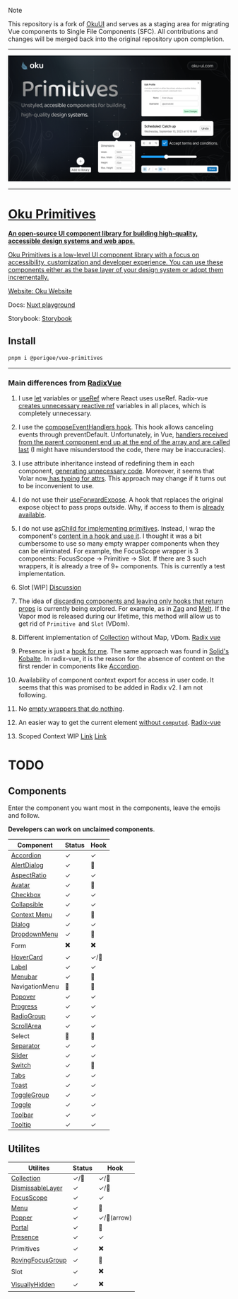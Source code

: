> [!NOTE]
> This repository is a fork of [OkuUI](https://github.com/oku-ui/primitives) and serves as a staging area for migrating Vue components to Single File Components (SFC). All contributions and changes will be merged back into the original repository upon completion.

---

<a href="https://oku-ui.com">
  <img alt="Oku UI hero image" src="https://github.com/oku-ui/primitives/blob/main/.github/assets/primitives-cover.png?raw=true"
</a>

---

# Oku Primitives

**An open-source UI component library for building high-quality, accessible design systems and web apps.**

Oku Primitives is a low-level UI component library with a focus on accessibility, customization and developer experience. You can use these components either as the base layer of your design system or adopt them incrementally.

Website: [Oku Website](https://oku-ui.com)

Docs: [Nuxt playground](https://vue-primitives-docs.netlify.app/)

Storybook: [Storybook](https://vue-primitives.netlify.app)

## Install

```sh
pnpm i @perigee/vue-primitives
```

---

### Main differences from [RadixVue](https://github.com/radix-vue/radix-vue)

1) I use [let](https://github.com/perigee-ui/vue-primitives/blob/7c341db59fdfdb0cc88dfa6614d6c390b6856780/packages/vue-primitives/src/hover-card/HoverCardRoot.vue#L22) variables or [useRef](https://github.com/perigee-ui/vue-primitives/blob/7c341db59fdfdb0cc88dfa6614d6c390b6856780/packages/vue-primitives/src/hooks/useRef.ts#L18) where React uses useRef. Radix-vue [creates unnecessary reactive ref](https://github.com/radix-vue/radix-vue/blob/3f0f965fcf6fc3901e4fbbedf9a68dcb7d706f3f/packages/radix-vue/src/HoverCard/HoverCardRoot.vue#L64) variables in all places, which is completely unnecessary.

2) I use the [composeEventHandlers hook](https://github.com/radix-ui/primitives/blob/660060a765634e9cc7bf4513f41e8dabc9824d74/packages/core/primitive/src/primitive.tsx#L1). This hook allows canceling events through preventDefault. Unfortunately, in Vue, [handlers received from the parent component end up at the end of the array and are called last](https://github.com/vuejs/core-vapor/blob/30583b9ee1c696d3cb836f0bfd969793e57e849d/packages/runtime-core/src/vnode.ts#L886) (I might have misunderstood the code, there may be inaccuracies).

3) I use attribute inheritance instead of redefining them in each component, [generating unnecessary code](https://github.com/radix-vue/radix-vue/blob/3f0f965fcf6fc3901e4fbbedf9a68dcb7d706f3f/packages/radix-vue/src/shared/useForwardProps.ts#L16). Moreover, it seems that Volar now[ has typing for attrs](https://github.com/vuejs/language-tools/pull/4103). This approach may change if it turns out to be inconvenient to use.

4) I do not use their [useForwardExpose](https://github.com/radix-vue/radix-vue/blob/3f0f965fcf6fc3901e4fbbedf9a68dcb7d706f3f/packages/radix-vue/src/shared/useForwardExpose.ts#L21). A hook that replaces the original expose object to pass props outside. Why, if access to them is [already available](https://vuejs.org/api/component-instance.html#props).

5) I do not use [asChild for implementing primitives](https://github.com/radix-vue/radix-vue/blob/3f0f965fcf6fc3901e4fbbedf9a68dcb7d706f3f/packages/radix-vue/src/Menu/MenuContentImpl.vue#L274). Instead, I wrap the component's [content in a hook and use it](https://github.com/perigee-ui/vue-primitives/blob/a991db71fbecf364cd0b8479b294606236b104b4/packages/vue-primitives/src/dialog/DialogContentModal.vue#L65). I thought it was a bit cumbersome to use so many empty wrapper components when they can be eliminated. For example, the FocusScope wrapper is 3 components: FocusScope -> Primitive -> Slot. If there are 3 such wrappers, it is already a tree of 9+ components.
This is currently a test implementation.

6) Slot [WIP] [Discussion](https://github.com/radix-vue/radix-vue/discussions/1324)

7) The idea of [discarding components and leaving only hooks that return props](https://github.com/perigee-ui/vue-primitives/blob/feat/hooks/packages/vue-primitives/src/accordion/AccordionItem.vue) is currently being explored. For example, as in [Zag](https://zagjs.com/components/react/accordion) and [Melt](https://melt-ui.com/docs/introduction). If the Vapor mod is released during our lifetime, this method will allow us to get rid of `Primitive `and `Slot` (VDom).

8) Different implementation of [Collection](https://github.com/perigee-ui/vue-primitives/blob/7c341db59fdfdb0cc88dfa6614d6c390b6856780/packages/vue-primitives/src/collection/Collection.ts#L29) without Map, VDom. [Radix vue](https://github.com/radix-vue/radix-vue/blob/3f0f965fcf6fc3901e4fbbedf9a68dcb7d706f3f/packages/radix-vue/src/Collection/Collection.ts#L59)

9) Presence is just a [hook for me](https://github.com/perigee-ui/vue-primitives/blob/7c341db59fdfdb0cc88dfa6614d6c390b6856780/packages/vue-primitives/src/presence/usePresence.ts#L8). The same approach was found in [Solid's Kobalte](https://github.com/corvudev/corvu/blob/main/packages/solid-presence/src/presence.ts). In radix-vue, it is the reason for the absence of content on the first render in components like [Accordion](https://github.com/radix-vue/radix-vue/issues/978).

10) Availability of component context export for access in user code. It seems that this was promised to be added in Radix v2. I am not following.

11) No [empty wrappers that do nothing](https://github.com/radix-vue/radix-vue/blob/3f0f965fcf6fc3901e4fbbedf9a68dcb7d706f3f/packages/radix-vue/src/AlertDialog/AlertDialogTrigger.vue).

12) An easier way to get the current element [without `computed`](https://github.com/perigee-ui/vue-primitives/blob/7c341db59fdfdb0cc88dfa6614d6c390b6856780/packages/vue-primitives/src/hooks/useForwardElement.ts#L4). [Radix-vue](https://github.com/radix-vue/radix-vue/blob/3f0f965fcf6fc3901e4fbbedf9a68dcb7d706f3f/packages/radix-vue/src/shared/useForwardExpose.ts#L9C9-L9C23)

13) Scoped Context WIP [Link](https://github.com/facebook/react/issues/23287) [Link](https://so-so.dev/react/scoped-context/)

# TODO

## Components

Enter the component you want most in the components, leave the emojis and follow.

**Developers can work on unclaimed components**.

| Component                                                                                       | Status | Hook |
| ----------------------------------------------------------------------------------------------- | ------ | ---- |
| [Accordion](https://vue-primitives.netlify.app/?path=/story/components-accordion--single)       | ✓      | ✓    |
| [AlertDialog](https://vue-primitives.netlify.app/?path=/story/components-alertdialog--styled)   | ✓      | 🚧    |
| [AspectRatio](https://vue-primitives.netlify.app/?path=/story/components-aspectratio--styled)   | ✓      | ✓    |
| [Avatar](https://vue-primitives.netlify.app/?path=/story/components-avatar--styled)             | ✓      | 🚧    |
| [Checkbox](https://vue-primitives.netlify.app/?path=/story/components-checkbox--styled)         | ✓      | ✓    |
| [Collapsible](https://vue-primitives.netlify.app/?path=/story/components-collapsible--styled)   | ✓      | ✓    |
| [Context Menu](https://vue-primitives.netlify.app/?path=/story/components-contextmenu--styled)  | ✓      | 🚧    |
| [Dialog](https://vue-primitives.netlify.app/?path=/story/components-dialog--styled)             | ✓      | ✓    |
| [DropdownMenu](https://vue-primitives.netlify.app/?path=/story/components-dropdownmenu--styled) | ✓      | 🚧    |
| Form                                                                                            | ✖️      | ✖️    |
| [HoverCard](https://vue-primitives.netlify.app/?path=/story/components-hovercard--chromatic)    | ✓      | ✓/🚧  |
| [Label](https://vue-primitives.netlify.app/?path=/story/components-label--styled)               | ✓      | ✓    |
| [Menubar](https://vue-primitives.netlify.app/?path=/story/components-menubar--styled)           | ✓      | 🚧    |
| NavigationMenu                                                                                  | 🚧      | 🚧    |
| [Popover](https://vue-primitives.netlify.app/?path=/story/components-popover--styled)           | ✓      | ✓    |
| [Progress](https://vue-primitives.netlify.app/?path=/story/components-progress--styled)         | ✓      | ✓    |
| [RadioGroup](https://vue-primitives.netlify.app/?path=/story/components-radiogroup--styled)     | ✓      | ✓    |
| [ScrollArea](https://vue-primitives.netlify.app/?path=/story/components-scrollarea--basic)      | ✓      | ✓    |
| Select                                                                                          | 🚧      | 🚧    |
| [Separator](https://vue-primitives.netlify.app/?path=/story/components-separator--styled)       | ✓      | ✓    |
| [Slider](https://vue-primitives.netlify.app/?path=/story/components-slider--styled)             | ✓      | ✓    |
| [Switch](https://vue-primitives.netlify.app/?path=/story/components-switch--styled)             | ✓      | 🚧    |
| [Tabs](https://vue-primitives.netlify.app/?path=/story/components-tabs--styled)                 | ✓      | ✓    |
| [Toast](https://vue-primitives.netlify.app/?path=/story/components-toast--styled)               | ✓      | ✓    |
| [ToggleGroup](https://vue-primitives.netlify.app/?path=/story/components-togglegroup--single)   | ✓      | ✓    |
| [Toggle](https://vue-primitives.netlify.app/?path=/story/components-toggle--styled)             | ✓      | ✓    |
| [Toolbar](https://vue-primitives.netlify.app/?path=/story/components-toolbar--styled)           | ✓      | ✓    |
| [Tooltip](https://vue-primitives.netlify.app/?path=/story/components-tooltip--styled)           | ✓      | ✓    |

## Utilites

| Utilites                                                                                              | Status | Hook       |
| ----------------------------------------------------------------------------------------------------- | ------ | ---------- |
| [Collection](https://vue-primitives.netlify.app/?path=/story/utilities-rovingfocusgroup--basic)       | ✓/🚧    | ✓/🚧        |
| [DismissableLayer](https://vue-primitives.netlify.app/?path=/story/utilities-dismissablelayer--basic) | ✓      | ✓/🚧        |
| [FocusScope](https://vue-primitives.netlify.app/?path=/story/utilities-focusscope--basic)             | ✓      | ✓          |
| [Menu](https://vue-primitives.netlify.app/?path=/story/utilities-menu--styled)                        | ✓      | 🚧          |
| [Popper](https://vue-primitives.netlify.app/?path=/story/utilities-popper--styled)                    | ✓      | ✓/🚧(arrow) |
| [Portal](https://vue-primitives.netlify.app/?path=/story/utilities-portal--base)                      | ✓      | 🚧          |
| [Presence](https://vue-primitives.netlify.app/?path=/story/utilities-presence--basic)                 | ✓      | ✓          |
| Primitives                                                                                            | ✓      | ✖️          |
| [RovingFocusGroup](https://vue-primitives.netlify.app/?path=/story/utilities-rovingfocusgroup--basic) | ✓      | 🚧          |
| Slot                                                                                                  | ✓      | ✖️          |
| [VisuallyHidden](https://vue-primitives.netlify.app/?path=/story/utilities-visuallyhidden--basic)     | ✓      | ✖️          |
